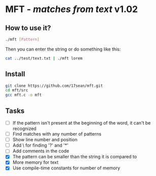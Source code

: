 # **MFT** - *matches from text* v1.02

## How to use it?

```bash
./mft [Pattern]
```
Then you can enter the string
or do something like this:
```bash
cat ../test/text.txt | ./mft lorem
```

## Install

```bash
git clone https://github.com/17sean/mft.git
cd mft/src
gcc mft.c -o mft
```

## Tasks

- [ ] If the pattern isn't present at the beginning of the word,
      it can't be recognized
- [ ] Find matches with any number of patterns
- [ ] Show line number and position
- [ ] Add \ for finding '?' and '*'
- [ ] Add comments in the code
- [x] The pattern can be smaller than the string it is compared to
- [x] More memory for text
- [x] Use compile-time constants for number of memory

